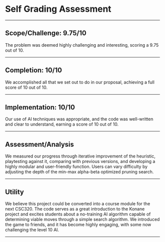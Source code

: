 # Self Grading Assessment

---

## Scope/Challenge: 9.75/10

The problem was deemed highly challenging and interesting, scoring a 9.75 out of 10.

---

## Completion: 10/10

We accomplished all that we set out to do in our proposal, achieving a full score of 10 out of 10.

---

## Implementation: 10/10

Our use of AI techniques was appropriate, and the code was well-written and clear to understand, earning a score of 10 out of 10.

---

## Assessment/Analysis

We measured our progress through iterative improvement of the heuristic, playtesting against it, comparing with previous versions, and developing a highly modular and user-friendly function. Users can vary difficulty by adjusting the depth of the min-max alpha-beta optimized pruning search.

---

## Utility

We believe this project could be converted into a course module for the next CSC320. The code serves as a great introduction to the Konane project and excites students about a no-training AI algorithm capable of determining viable moves through a simple search algorithm. We introduced the game to friends, and it has become highly engaging, with some now challenging the level 10 AI.

---
